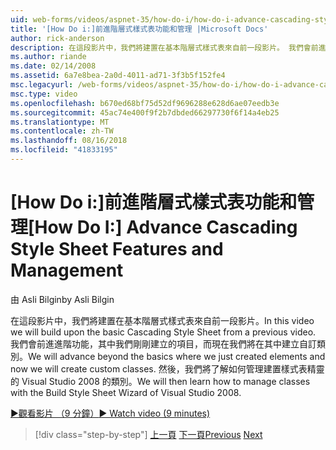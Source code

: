 ```yaml
---
uid: web-forms/videos/aspnet-35/how-do-i/how-do-i-advance-cascading-style-sheet-features-and-management
title: '[How Do i:]前進階層式樣式表功能和管理 |Microsoft Docs'
author: rick-anderson
description: 在這段影片中，我們將建置在基本階層式樣式表來自前一段影片。 我們會前進的基本概念以外，我們剛剛建立的項目和...
ms.author: riande
ms.date: 02/14/2008
ms.assetid: 6a7e8bea-2a0d-4011-ad71-3f3b5f152fe4
msc.legacyurl: /web-forms/videos/aspnet-35/how-do-i/how-do-i-advance-cascading-style-sheet-features-and-management
msc.type: video
ms.openlocfilehash: b670ed68bf75d52df9696288e628d6ae07eedb3e
ms.sourcegitcommit: 45ac74e400f9f2b7dbded66297730f6f14a4eb25
ms.translationtype: MT
ms.contentlocale: zh-TW
ms.lasthandoff: 08/16/2018
ms.locfileid: "41833195"
---
```

<a name="how-do-i-advance-cascading-style-sheet-features-and-management"></a><span data-ttu-id="7ed2a-104">[How Do i:]前進階層式樣式表功能和管理</span><span class="sxs-lookup"><span data-stu-id="7ed2a-104">[How Do I:] Advance Cascading Style Sheet Features and Management</span></span>
====================
<span data-ttu-id="7ed2a-105">由 Asli Bilgin</span><span class="sxs-lookup"><span data-stu-id="7ed2a-105">by Asli Bilgin</span></span>

<span data-ttu-id="7ed2a-106">在這段影片中，我們將建置在基本階層式樣式表來自前一段影片。</span><span class="sxs-lookup"><span data-stu-id="7ed2a-106">In this video we will build upon the basic Cascading Style Sheet from a previous video.</span></span> <span data-ttu-id="7ed2a-107">我們會前進進階功能，其中我們剛剛建立的項目，而現在我們將在其中建立自訂類別。</span><span class="sxs-lookup"><span data-stu-id="7ed2a-107">We will advance beyond the basics where we just created elements and now we will create custom classes.</span></span> <span data-ttu-id="7ed2a-108">然後，我們將了解如何管理建置樣式表精靈的 Visual Studio 2008 的類別。</span><span class="sxs-lookup"><span data-stu-id="7ed2a-108">We will then learn how to manage classes with the Build Style Sheet Wizard of Visual Studio 2008.</span></span>

[<span data-ttu-id="7ed2a-109">&#9654;觀看影片 （9 分鐘）</span><span class="sxs-lookup"><span data-stu-id="7ed2a-109">&#9654; Watch video (9 minutes)</span></span>](https://channel9.msdn.com/Blogs/ASP-NET-Site-Videos/how-do-i-advance-cascading-style-sheet-features-and-management)

> [!div class="step-by-step"]
> <span data-ttu-id="7ed2a-110">[上一頁](how-do-i-adding-elements-to-a-css-file-and-create-new-css-on-the-fly.md)
> [下一頁](how-do-i-converting-a-net-20-windows-forms-application-to-net-35.md)</span><span class="sxs-lookup"><span data-stu-id="7ed2a-110">[Previous](how-do-i-adding-elements-to-a-css-file-and-create-new-css-on-the-fly.md)
[Next](how-do-i-converting-a-net-20-windows-forms-application-to-net-35.md)</span></span>
